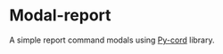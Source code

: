 # Modal-report

A simple report command modals using [Py-cord](https://github.com/Pycord-Development/pycord) library.
